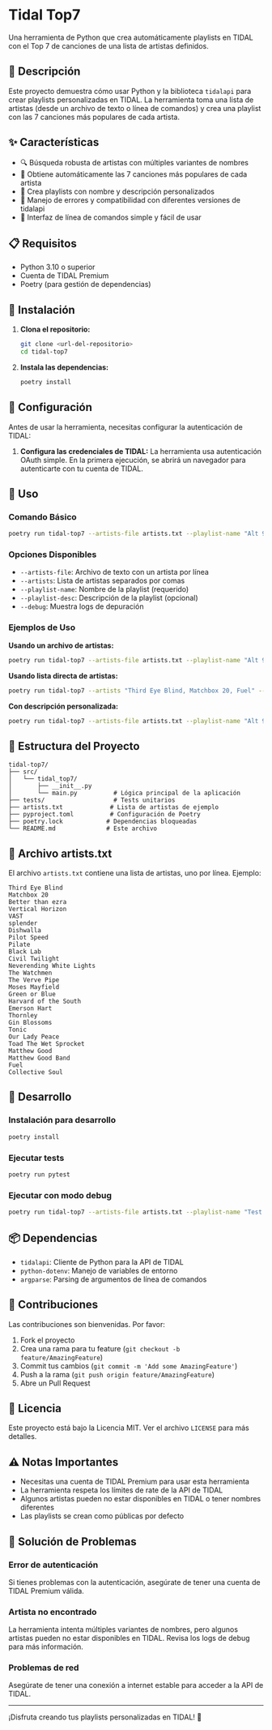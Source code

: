 # Tidal Top7

Una herramienta de Python que crea automáticamente playlists en TIDAL con el Top 7 de canciones de una lista de artistas definidos.

## 🎵 Descripción

Este proyecto demuestra cómo usar Python y la biblioteca `tidalapi` para crear playlists personalizadas en TIDAL. La herramienta toma una lista de artistas (desde un archivo de texto o línea de comandos) y crea una playlist con las 7 canciones más populares de cada artista.

## ✨ Características

- 🔍 Búsqueda robusta de artistas con múltiples variantes de nombres
- 🎯 Obtiene automáticamente las 7 canciones más populares de cada artista
- 📝 Crea playlists con nombre y descripción personalizados
- 🔄 Manejo de errores y compatibilidad con diferentes versiones de tidalapi
- 🚀 Interfaz de línea de comandos simple y fácil de usar

## 📋 Requisitos

- Python 3.10 o superior
- Cuenta de TIDAL Premium
- Poetry (para gestión de dependencias)

## 🚀 Instalación

1. **Clona el repositorio:**

   ```bash
   git clone <url-del-repositorio>
   cd tidal-top7
   ```

2. **Instala las dependencias:**
   ```bash
   poetry install
   ```

## 🔧 Configuración

Antes de usar la herramienta, necesitas configurar la autenticación de TIDAL:

1. **Configura las credenciales de TIDAL:**
   La herramienta usa autenticación OAuth simple. En la primera ejecución, se abrirá un navegador para autenticarte con tu cuenta de TIDAL.

## 📖 Uso

### Comando Básico

```bash
poetry run tidal-top7 --artists-file artists.txt --playlist-name "Alt 90s Top7"
```

### Opciones Disponibles

- `--artists-file`: Archivo de texto con un artista por línea
- `--artists`: Lista de artistas separados por comas
- `--playlist-name`: Nombre de la playlist (requerido)
- `--playlist-desc`: Descripción de la playlist (opcional)
- `--debug`: Muestra logs de depuración

### Ejemplos de Uso

**Usando un archivo de artistas:**

```bash
poetry run tidal-top7 --artists-file artists.txt --playlist-name "Alt 90s Top7"
```

**Usando lista directa de artistas:**

```bash
poetry run tidal-top7 --artists "Third Eye Blind, Matchbox 20, Fuel" --playlist-name "90s Rock Hits"
```

**Con descripción personalizada:**

```bash
poetry run tidal-top7 --artists-file artists.txt --playlist-name "Alt 90s Top7" --playlist-desc "Las mejores canciones de los 90s alternativos"
```

## 📁 Estructura del Proyecto

```
tidal-top7/
├── src/
│   └── tidal_top7/
│       ├── __init__.py
│       └── main.py          # Lógica principal de la aplicación
├── tests/                   # Tests unitarios
├── artists.txt             # Lista de artistas de ejemplo
├── pyproject.toml          # Configuración de Poetry
├── poetry.lock            # Dependencias bloqueadas
└── README.md              # Este archivo
```

## 🎯 Archivo artists.txt

El archivo `artists.txt` contiene una lista de artistas, uno por línea. Ejemplo:

```
Third Eye Blind
Matchbox 20
Better than ezra
Vertical Horizon
VAST
splender
Dishwalla
Pilot Speed
Pilate
Black Lab
Civil Twilight
Neverending White Lights
The Watchmen
The Verve Pipe
Moses Mayfield
Green or Blue
Harvard of the South
Emerson Hart
Thornley
Gin Blossoms
Tonic
Our Lady Peace
Toad The Wet Sprocket
Matthew Good
Matthew Good Band
Fuel
Collective Soul
```

## 🔧 Desarrollo

### Instalación para desarrollo

```bash
poetry install
```

### Ejecutar tests

```bash
poetry run pytest
```

### Ejecutar con modo debug

```bash
poetry run tidal-top7 --artists-file artists.txt --playlist-name "Test Playlist" --debug
```

## 📦 Dependencias

- `tidalapi`: Cliente de Python para la API de TIDAL
- `python-dotenv`: Manejo de variables de entorno
- `argparse`: Parsing de argumentos de línea de comandos

## 🤝 Contribuciones

Las contribuciones son bienvenidas. Por favor:

1. Fork el proyecto
2. Crea una rama para tu feature (`git checkout -b feature/AmazingFeature`)
3. Commit tus cambios (`git commit -m 'Add some AmazingFeature'`)
4. Push a la rama (`git push origin feature/AmazingFeature`)
5. Abre un Pull Request

## 📄 Licencia

Este proyecto está bajo la Licencia MIT. Ver el archivo `LICENSE` para más detalles.

## ⚠️ Notas Importantes

- Necesitas una cuenta de TIDAL Premium para usar esta herramienta
- La herramienta respeta los límites de rate de la API de TIDAL
- Algunos artistas pueden no estar disponibles en TIDAL o tener nombres diferentes
- Las playlists se crean como públicas por defecto

## 🐛 Solución de Problemas

### Error de autenticación

Si tienes problemas con la autenticación, asegúrate de tener una cuenta de TIDAL Premium válida.

### Artista no encontrado

La herramienta intenta múltiples variantes de nombres, pero algunos artistas pueden no estar disponibles en TIDAL. Revisa los logs de debug para más información.

### Problemas de red

Asegúrate de tener una conexión a internet estable para acceder a la API de TIDAL.

---

¡Disfruta creando tus playlists personalizadas en TIDAL! 🎵
